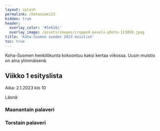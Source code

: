 ```yaml
---
layout: splash
permalink: /kohasuomi23
hidden: true
header:
  overlay_color: '#5e616c'
  overlay_image: /assets/images/cropped-pexels-photo-113850.jpeg
title: 'Koha-Suomen vuoden 2023 muistiot'
toc: true
---
```


Koha-Suomen henkilökunta kokoontuu kaksi kertaa viikossa. Uusin muistio on aina ylimmäisenä.

## Viikko 1 esityslista

Aika: 2.1.2023 klo 10

Läsnä:

### Maanantain palaveri

### Torstain palaveri
